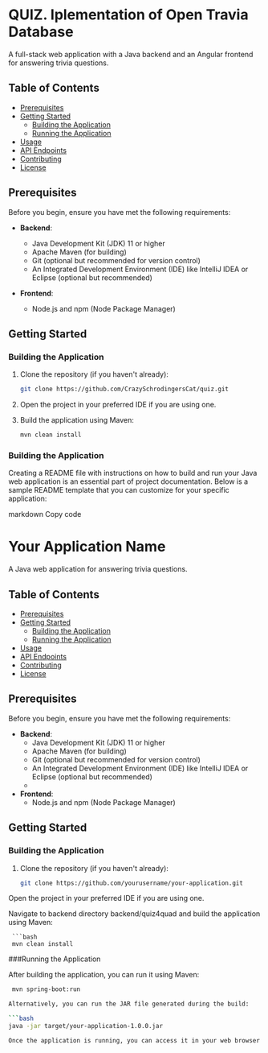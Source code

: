 # QUIZ. Iplementation of Open Travia Database

A full-stack web application with a Java backend and an Angular frontend for answering trivia questions.

## Table of Contents

- [Prerequisites](#prerequisites)
- [Getting Started](#getting-started)
  - [Building the Application](#building-the-application)
  - [Running the Application](#running-the-application)
- [Usage](#usage)
- [API Endpoints](#api-endpoints)
- [Contributing](#contributing)
- [License](#license)

## Prerequisites

Before you begin, ensure you have met the following requirements:
- **Backend**:
  - Java Development Kit (JDK) 11 or higher
  - Apache Maven (for building)
  - Git (optional but recommended for version control)
  - An Integrated Development Environment (IDE) like IntelliJ IDEA or Eclipse (optional but recommended)
 
- **Frontend**:
  - Node.js and npm (Node Package Manager)

## Getting Started

### Building the Application

1. Clone the repository (if you haven't already):

   ```bash
   git clone https://github.com/CrazySchrodingersCat/quiz.git
2. Open the project in your preferred IDE if you are using one.

3. Build the application using Maven:

     ```bash
    mvn clean install
### Building the Application

Creating a README file with instructions on how to build and run your Java web application is an essential part of project documentation. Below is a sample README template that you can customize for your specific application:

markdown
Copy code
# Your Application Name

A Java web application for answering trivia questions.

## Table of Contents

- [Prerequisites](#prerequisites)
- [Getting Started](#getting-started)
  - [Building the Application](#building-the-application)
  - [Running the Application](#running-the-application)
- [Usage](#usage)
- [API Endpoints](#api-endpoints)
- [Contributing](#contributing)
- [License](#license)

## Prerequisites

Before you begin, ensure you have met the following requirements:

- **Backend**:
  - Java Development Kit (JDK) 11 or higher
  - Apache Maven (for building)
  - Git (optional but recommended for version control)
  - An Integrated Development Environment (IDE) like IntelliJ IDEA or Eclipse (optional but recommended)
  - 
- **Frontend**:
  - Node.js and npm (Node Package Manager)

## Getting Started

### Building the Application

1. Clone the repository (if you haven't already):

   ```bash
   git clone https://github.com/yourusername/your-application.git
Open the project in your preferred IDE if you are using one.

Navigate to backend directory backend/quiz4quad and build the application using Maven:

     ```bash
     mvn clean install
    
###Running the Application
    
After building the application, you can run it using Maven:

   ```bash
    mvn spring-boot:run

Alternatively, you can run the JAR file generated during the build:

  ```bash
  java -jar target/your-application-1.0.0.jar

Once the application is running, you can access it in your web browser at http://localhost:8080.
